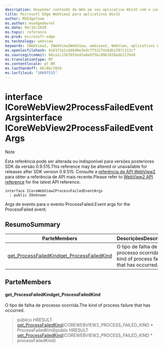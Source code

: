 ```yaml
---
description: Hospedar conteúdo da Web em seu aplicativo Win32 com o controle WebView2 do Microsoft Edge
title: Microsoft Edge WebView2 para aplicativos Win32
author: MSEdgeTeam
ms.author: msedgedevrel
ms.date: 04/16/2020
ms.topic: reference
ms.prod: microsoft-edge
ms.technology: webview
keywords: IWebView2, IWebView2WebView, webview2, WebView, aplicativos Win32, Win32, Edge, ICoreWebView2, ICoreWebView2Controller, controle do navegador, HTML Edge
ms.openlocfilehash: 4183f3a1c60bd9e2bdcff5227426db1f07c313cf
ms.sourcegitcommit: 8dca1c1367853e45a0a975bc89b1818adb117bd4
ms.translationtype: MT
ms.contentlocale: pt-BR
ms.lasthandoff: 06/08/2020
ms.locfileid: "10697515"
---
```

# <span data-ttu-id="96c06-104">interface ICoreWebView2ProcessFailedEventArgs</span><span class="sxs-lookup"><span data-stu-id="96c06-104">interface ICoreWebView2ProcessFailedEventArgs</span></span> 

> [!NOTE]
> <span data-ttu-id="96c06-105">Esta referência pode ser alterada ou indisponível para versões posteriores SDK da versão 0.9.515.</span><span class="sxs-lookup"><span data-stu-id="96c06-105">This reference may be altered or unavailable for releases after SDK version 0.9.515.</span></span> <span data-ttu-id="96c06-106">Consulte a [referência de API WebView2](../../../webview2-api-reference.md) para obter a referência de API mais recente.</span><span class="sxs-lookup"><span data-stu-id="96c06-106">Please refer to [WebView2 API reference](../../../webview2-api-reference.md) for the latest API reference.</span></span>

```
interface ICoreWebView2ProcessFailedEventArgs
  : public IUnknown
```

<span data-ttu-id="96c06-107">Args de evento para o evento ProcessFailed.</span><span class="sxs-lookup"><span data-stu-id="96c06-107">Event args for the ProcessFailed event.</span></span>

## <span data-ttu-id="96c06-108">Resumo</span><span class="sxs-lookup"><span data-stu-id="96c06-108">Summary</span></span>

 <span data-ttu-id="96c06-109">Parte</span><span class="sxs-lookup"><span data-stu-id="96c06-109">Members</span></span>                        | <span data-ttu-id="96c06-110">Descrições</span><span class="sxs-lookup"><span data-stu-id="96c06-110">Descriptions</span></span>
--------------------------------|---------------------------------------------
[<span data-ttu-id="96c06-111">get_ProcessFailedKind</span><span class="sxs-lookup"><span data-stu-id="96c06-111">get_ProcessFailedKind</span></span>](#get_processfailedkind) | <span data-ttu-id="96c06-112">O tipo de falha de processo ocorrida.</span><span class="sxs-lookup"><span data-stu-id="96c06-112">The kind of process failure that has occurred.</span></span>

## <span data-ttu-id="96c06-113">Parte</span><span class="sxs-lookup"><span data-stu-id="96c06-113">Members</span></span>

#### <span data-ttu-id="96c06-114">get_ProcessFailedKind</span><span class="sxs-lookup"><span data-stu-id="96c06-114">get_ProcessFailedKind</span></span> 

<span data-ttu-id="96c06-115">O tipo de falha de processo ocorrida.</span><span class="sxs-lookup"><span data-stu-id="96c06-115">The kind of process failure that has occurred.</span></span>

> <span data-ttu-id="96c06-116">público HRESULT [get_ProcessFailedKind](#get_processfailedkind)(COREWEBVIEW2_PROCESS_FAILED_KIND \* ProcessFailedKind)</span><span class="sxs-lookup"><span data-stu-id="96c06-116">public HRESULT [get_ProcessFailedKind](#get_processfailedkind)(COREWEBVIEW2_PROCESS_FAILED_KIND \* processFailedKind)</span></span>

